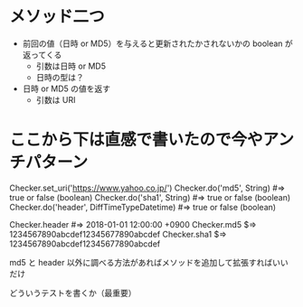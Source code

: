 # メソッド二つ
- 前回の値（日時 or MD5）を与えると更新されたかされないかの boolean が返ってくる
    - 引数は日時 or MD5
    - 日時の型は？
- 日時 or MD5 の値を返す
    - 引数は URI

# ここから下は直感で書いたので今やアンチパターン
Checker.set_uri('https://www.yahoo.co.jp/')
Checker.do('md5', String) #=> true or false (boolean)
Checker.do('sha1', String) #=> true or false (boolean)
Checker.do('header', DiffTimeTypeDatetime) #=> true or false (boolean)

Checker.header #=> 2018-01-01 12:00:00 +0900
Checker.md5 $=> 1234567890abcdef12345677890abcdef
Checker.sha1 $=> 1234567890abcdef12345677890abcdef

md5 と header 以外に調べる方法があればメソッドを追加して拡張すればいいだけ

どういうテストを書くか（最重要）
